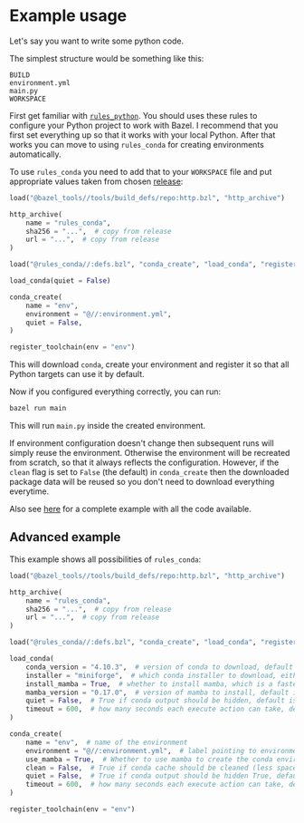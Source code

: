# Example usage

Let's say you want to write some python code.

The simplest structure would be something like this:

```
BUILD
environment.yml
main.py
WORKSPACE
```

First get familiar with [`rules_python`](https://github.com/bazelbuild/rules_python).
You should uses these rules to configure your Python project to work with Bazel.
I recommend that you first set everything up so that it works with your local Python.
After that works you can move to using `rules_conda` for creating environments automatically.

To use `rules_conda` you need to add that to your `WORKSPACE` file and put appropriate values taken from chosen [release](https://github.com/spietras/rules_conda/releases/latest):

```python
load("@bazel_tools//tools/build_defs/repo:http.bzl", "http_archive")

http_archive(
    name = "rules_conda",
    sha256 = "...",  # copy from release
    url = "...",  # copy from release
)

load("@rules_conda//:defs.bzl", "conda_create", "load_conda", "register_toolchain")

load_conda(quiet = False)

conda_create(
    name = "env",
    environment = "@//:environment.yml",
    quiet = False,
)

register_toolchain(env = "env")
```

This will download `conda`, create your environment and register it so that all Python targets can use it by default.

Now if you configured everything correctly, you can run:

```sh
bazel run main
```

This will run `main.py` inside the created environment.

If environment configuration doesn't change then subsequent runs will simply reuse the environment.
Otherwise the environment will be recreated from scratch, so that it always reflects the configuration.
However, if the `clean` flag is set to `False` (the default) in `conda_create` then the downloaded package data will be reused so you don't need to download everything everytime.

Also see [here](https://github.com/spietras/rules_conda/tree/main/example) for a complete example with all the code available.

## Advanced example

This example shows all possibilities of `rules_conda`:

```python
load("@bazel_tools//tools/build_defs/repo:http.bzl", "http_archive")

http_archive(
    name = "rules_conda",
    sha256 = "...",  # copy from release
    url = "...",  # copy from release
)

load("@rules_conda//:defs.bzl", "conda_create", "load_conda", "register_toolchain")

load_conda(
    conda_version = "4.10.3",  # version of conda to download, default is 4.10.3
    installer = "miniforge",  # which conda installer to download, either miniconda or miniforge, default is miniconda
    install_mamba = True,  # whether to install mamba, which is a faster drop-in replacement for conda, default is False
    mamba_version = "0.17.0",  # version of mamba to install, default is 0.17.0
    quiet = False,  # True if conda output should be hidden, default is True
    timeout = 600,  # how many seconds each execute action can take, default is 3600
)

conda_create(
    name = "env",  # name of the environment
    environment = "@//:environment.yml",  # label pointing to environment configuration file
    use_mamba = True,  # Whether to use mamba to create the conda environment. If this is True, install_mamba must also be True
    clean = False,  # True if conda cache should be cleaned (less space taken, but slower subsequent builds), default is False
    quiet = False,  # True if conda output should be hidden	True, default is True
    timeout = 600,  # how many seconds each execute action can take, default is 3600
)

register_toolchain(env = "env")
```
